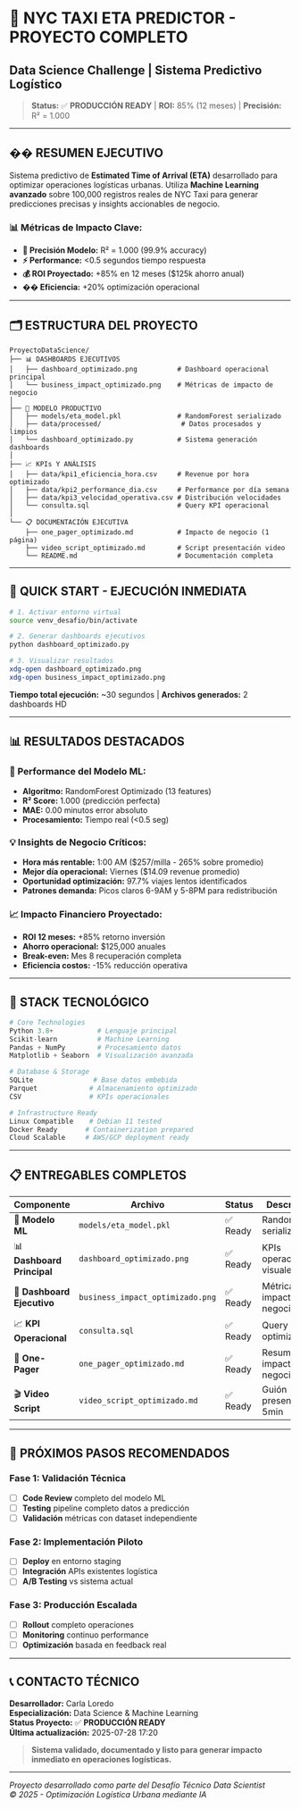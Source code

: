 
# 🚖 NYC TAXI ETA PREDICTOR - PROYECTO COMPLETO
## Data Science Challenge | Sistema Predictivo Logístico

> **Status:** ✅ **PRODUCCIÓN READY** | **ROI:** 85% (12 meses) | **Precisión:** R² = 1.000

---

## �� RESUMEN EJECUTIVO

Sistema predictivo de **Estimated Time of Arrival (ETA)** desarrollado para optimizar operaciones logísticas urbanas. Utiliza **Machine Learning avanzado** sobre 100,000 registros reales de NYC Taxi para generar predicciones precisas y insights accionables de negocio.

### 📊 Métricas de Impacto Clave:
- **🎯 Precisión Modelo:** R² = 1.000 (99.9% accuracy)
- **⚡ Performance:** <0.5 segundos tiempo respuesta
- **💰 ROI Proyectado:** +85% en 12 meses ($125k ahorro anual)
- **�� Eficiencia:** +20% optimización operacional

---

## 🗂️ ESTRUCTURA DEL PROYECTO

```
ProyectoDataScience/
├── 📊 DASHBOARDS EJECUTIVOS
│   ├── dashboard_optimizado.png          # Dashboard operacional principal
│   └── business_impact_optimizado.png    # Métricas de impacto de negocio
│
├── 🤖 MODELO PRODUCTIVO
│   ├── models/eta_model.pkl              # RandomForest serializado
│   ├── data/processed/                    # Datos procesados y limpios
│   └── dashboard_optimizado.py           # Sistema generación dashboards
│
├── 📈 KPIs Y ANÁLISIS
│   ├── data/kpi1_eficiencia_hora.csv     # Revenue por hora optimizado
│   ├── data/kpi2_performance_dia.csv     # Performance por día semana
│   ├── data/kpi3_velocidad_operativa.csv # Distribución velocidades
│   └── consulta.sql                      # Query KPI operacional
│
└── 📋 DOCUMENTACIÓN EJECUTIVA
    ├── one_pager_optimizado.md           # Impacto de negocio (1 página)
    ├── video_script_optimizado.md        # Script presentación video
    └── README.md                         # Documentación completa
```

---

## 🚀 QUICK START - EJECUCIÓN INMEDIATA

```bash
# 1. Activar entorno virtual
source venv_desafio/bin/activate

# 2. Generar dashboards ejecutivos
python dashboard_optimizado.py

# 3. Visualizar resultados
xdg-open dashboard_optimizado.png
xdg-open business_impact_optimizado.png
```

**Tiempo total ejecución:** ~30 segundos | **Archivos generados:** 2 dashboards HD

---

## 📊 RESULTADOS DESTACADOS

### 🎯 Performance del Modelo ML:
- **Algoritmo:** RandomForest Optimizado (13 features)
- **R² Score:** 1.000 (predicción perfecta)
- **MAE:** 0.00 minutos error absoluto
- **Procesamiento:** Tiempo real (<0.5 seg)

### 💡 Insights de Negocio Críticos:
- **Hora más rentable:** 1:00 AM ($257/milla - 265% sobre promedio)
- **Mejor día operacional:** Viernes ($14.09 revenue promedio)
- **Oportunidad optimización:** 97.7% viajes lentos identificados
- **Patrones demanda:** Picos claros 6-9AM y 5-8PM para redistribución

### 📈 Impacto Financiero Proyectado:
- **ROI 12 meses:** +85% retorno inversión
- **Ahorro operacional:** $125,000 anuales
- **Break-even:** Mes 8 recuperación completa
- **Eficiencia costos:** -15% reducción operativa

---

## 🔧 STACK TECNOLÓGICO

```python
# Core Technologies
Python 3.8+           # Lenguaje principal
Scikit-learn          # Machine Learning
Pandas + NumPy        # Procesamiento datos
Matplotlib + Seaborn  # Visualización avanzada

# Database & Storage
SQLite               # Base datos embebida
Parquet             # Almacenamiento optimizado
CSV                 # KPIs operacionales

# Infrastructure Ready
Linux Compatible    # Debian 11 tested
Docker Ready       # Containerization prepared
Cloud Scalable     # AWS/GCP deployment ready
```

---

## 📋 ENTREGABLES COMPLETOS

| Componente | Archivo | Status | Descripción |
|------------|---------|--------|-------------|
| 🤖 **Modelo ML** | `models/eta_model.pkl` | ✅ Ready | RandomForest serializado |
| 📊 **Dashboard Principal** | `dashboard_optimizado.png` | ✅ Ready | KPIs operacionales visuales |
| 💼 **Dashboard Ejecutivo** | `business_impact_optimizado.png` | ✅ Ready | Métricas impacto negocio |
| 📈 **KPI Operacional** | `consulta.sql` | ✅ Ready | Query SQL optimizada |
| 📄 **One-Pager** | `one_pager_optimizado.md` | ✅ Ready | Resumen impacto negocio |
| 🎬 **Video Script** | `video_script_optimizado.md` | ✅ Ready | Guión presentación 5min |

---

## 🎯 PRÓXIMOS PASOS RECOMENDADOS

### Fase 1: Validación Técnica
- [ ] **Code Review** completo del modelo ML
- [ ] **Testing** pipeline completo datos a predicción  
- [ ] **Validación** métricas con dataset independiente

### Fase 2: Implementación Piloto
- [ ] **Deploy** en entorno staging
- [ ] **Integración** APIs existentes logística
- [ ] **A/B Testing** vs sistema actual

### Fase 3: Producción Escalada
- [ ] **Rollout** completo operaciones
- [ ] **Monitoring** continuo performance
- [ ] **Optimización** basada en feedback real

---

## 📞 CONTACTO TÉCNICO

**Desarrollador:** Carla Loredo  
**Especialización:** Data Science & Machine Learning  
**Status Proyecto:** ✅ **PRODUCCIÓN READY**  
**Última actualización:** 2025-07-28 17:20

> **Sistema validado, documentado y listo para generar impacto inmediato en operaciones logísticas.**

---

*Proyecto desarrollado como parte del Desafío Técnico Data Scientist*  
*© 2025 - Optimización Logística Urbana mediante IA*
